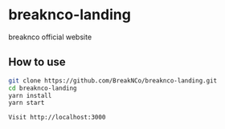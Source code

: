 # breaknco-landing
breaknco official website

## How to use

```sh
git clone https://github.com/BreakNCo/breaknco-landing.git
cd breaknco-landing
yarn install
yarn start

Visit http://localhost:3000
```
